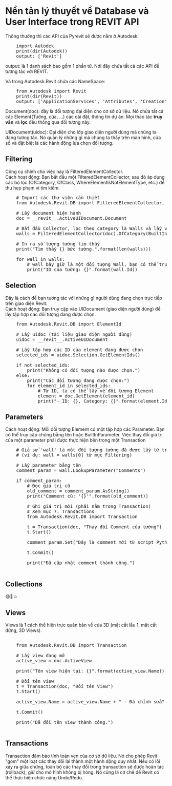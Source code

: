 # Nền tản lý thuyết về Database và User Interface trong REVIT API
Thông thường thì các API của Pyrevit sẽ được nằm ở Autodesk.
<pre>
    import Autodek
    print(dir(Autodek))
    output: ['Revit']
</pre>
output: là 1 danh sách bao gồm 1 phần tử. Nới đây chứa tất cả các API để tương tác với REVIT.

Và trong Autodesk.Revit chứa các NameSpace:
<pre>
    from Autodesk import Revit
    print(dir(Revit))
    output: ['ApplicationServices', 'Attributes', 'Creation', 'DB', 'Exceptions', 'UI']
</pre>


Document(doc): đây là đối tượng đại diện cho cơ sở dử liệu. Nó chứa tất cả các Element(Tường, cửa, ...) các cài đặt, thông tin dự án. Mọi thao tác <b>truy vấn</b> và <b>lọc</b> đều thông qua đối tượng này.

UIDocument(uidoc): Đại diện cho lớp giao diện người dùng mà chúng ta đang tương tác. Nó quản lý những gì mà chúng ta thấy trên màn hình, cửa sổ và đặt biệt là các hành động lựa chọn đối tượng.


## Filtering

Công cụ chính cho việc này là FilteredElementCollector. <br>
Cách hoạt động: Bạn bắt đầu một FilteredElementCollector, sau đó áp dụng các bộ lọc (OfCategory, OfClass, WhereElementIsNotElementType, etc.) để thu hẹp phạm vi tìm kiếm.
<pre>
    # Import các thư viện cần thiết
    from Autodesk.Revit.DB import FilteredElementCollector, BuiltInCategory, Wall

    # Lấy document hiện hành
    doc = __revit__.ActiveUIDocument.Document

    # Bắt đầu Collector, lọc theo category là Walls và lấy về các element instances
    walls = FilteredElementCollector(doc).OfCategory(BuiltInCategory.OST_Walls).WhereElementIsNotElementType().ToElements()

    # In ra số lượng tường tìm thấy
    print("Tìm thấy {} bức tường.".format(len(walls)))

    for wall in walls:
        # wall bây giờ là một đối tượng Wall, bạn có thể truy cập thuộc tính của nó
        print("ID của tường: {}".format(wall.Id))
</pre>



## Selection

Đây là cách để bạn tương tác với những gì người dùng đang chọn trực tiếp trên giao diện Revit. <br>
Cách hoạt động: Bạn truy cập vào UIDocument (giao diện người dùng) để lấy tập hợp các đối tượng đang được chọn.
<pre>
    from Autodesk.Revit.DB import ElementId

    # Lấy uidoc (tài liệu giao diện người dùng)
    uidoc = __revit__.ActiveUIDocument

    # Lấy tập hợp các ID của element đang được chọn
    selected_ids = uidoc.Selection.GetElementIds()

    if not selected_ids:
        print("Không có đối tượng nào được chọn.")
    else:
        print("Các đối tượng đang được chọn:")
        for element_id in selected_ids:
            # Từ ID, ta có thể lấy về đối tượng Element
            element = doc.GetElement(element_id)
            print("- ID: {}, Category: {}".format(element.Id, element.Category.Name))
</pre>

## Parameters
Cách hoạt động: Mỗi đối tượng Element có một tập hợp các Parameter. Bạn có thể truy cập chúng bằng tên hoặc BuiltInParameter. Việc thay đổi giá trị của một parameter phải được thực hiện bên trong một Transaction
<pre>
    # Giả sử 'wall' là một đối tượng tường đã được lấy từ trước
    # (ví dụ: wall = walls[0] từ mục Filtering)

    # Lấy parameter bằng tên
    comment_param = wall.LookupParameter("Comments")

    if comment_param:
        # Đọc giá trị cũ
        old_comment = comment_param.AsString()
        print("Comment cũ: '{}'".format(old_comment))
        
        # Ghi giá trị mới (phải nằm trong Transaction)
        # Xem mục 7. Transactions
        from Autodesk.Revit.DB import Transaction
        
        t = Transaction(doc, "Thay đổi Comment của tường")
        t.Start()
        
        comment_param.Set("Đây là comment mới từ script Python")
        
        t.Commit()
        
        print("Đã cập nhật comment thành công.")

</pre>

## Collections

😅🤣☺️


##  Views

Views là 1 cách thể hiện trực quản bản về của 3D (mặt cắt lầu 1, mặt cắt đứng, 3D Views).
<pre>

    from Autodesk.Revit.DB import Transaction

    # Lấy view đang mở
    active_view = doc.ActiveView

    print("Tên view hiện tại: {}".format(active_view.Name))

    # Đổi tên view
    t = Transaction(doc, "Đổi tên View")
    t.Start()

    active_view.Name = active_view.Name + " - Đã chỉnh sửa"

    t.Commit()

    print("Đã đổi tên view thành công.")

</pre>


## Transactions 

Transaction đảm bảo tính toàn vẹn của cơ sở dữ liệu. Nó cho phép Revit "gom" một loạt các thay đổi lại thành một hành động duy nhất. Nếu có lỗi xảy ra giữa chừng, toàn bộ các thay đổi trong transaction sẽ được hoàn tác (rollback), giữ cho mô hình không bị hỏng. Nó cũng là cơ chế để Revit có thể thực hiện chức năng Undo/Redo.